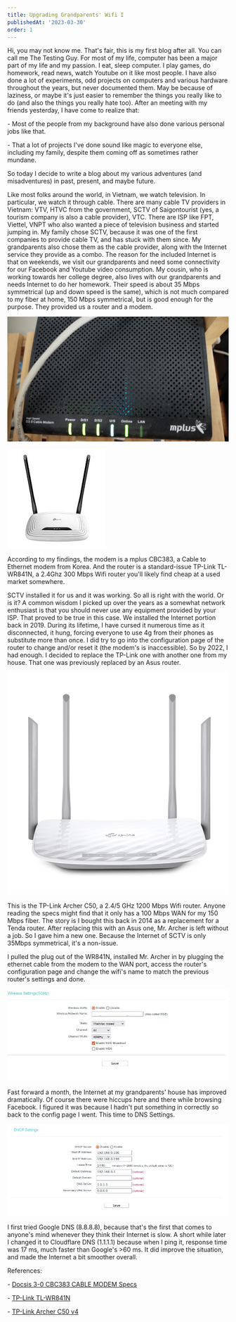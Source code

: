 ```yaml
---
title: Upgrading Grandparents' Wifi I
publishedAt: '2023-03-30'
order: 1
---
```

Hi, you may not know me. That's fair, this is my first blog after all.
You can call me The Testing Guy. For most of my life, computer has been
a major part of my life and my passion. I eat, sleep computer. I play
games, do homework, read news, watch Youtube on it like most people. I
have also done a lot of experiments, odd projects on computers and
various hardware throughout the years, but never documented them. May be
because of laziness, or maybe it's just easier to remember the things
you really like to do (and also the things you really hate too). After
an meeting with my friends yesterday, I have come to realize that:

\- Most of the people from my background have also done various personal
jobs like that.

\- That a lot of projects I've done sound like magic to everyone else,
including my family, despite them coming off as sometimes rather
mundane.

So today I decide to write a blog about my various adventures (and
misadventures) in past, present, and maybe future.

Like most folks around the world, in Vietnam, we watch television. In
particular, we watch it through cable. There are many cable TV providers
in Vietnam: VTV, HTVC from the government, SCTV of Saigontourist (yes, a
tourism company is also a cable provider), VTC. There are ISP like FPT,
Viettel, VNPT who also wanted a piece of television business and started
jumping in. My family chose SCTV, because it was one of the first
companies to provide cable TV, and has stuck with them since. My
grandparents also chose them as the cable provider, along with the
Internet service they provide as a combo. The reason for the included
Internet is that on weekends, we visit our grandparents and need some
connectivity for our Facebook and Youtube video consumption. My cousin,
who is working towards her college degree, also lives with our
grandparents and needs Internet to do her homework. Their speed is about
35 Mbps symmetrical (up and down speed is the same), which is not much
compared to my fiber at home, 150 Mbps symmetrical, but is good enough
for the purpose. They provided us a router and a modem.

![](/images/blog/230330-1/IMG_20230330_085715_959.jpg)

![](/images/blog/230330-1/IMG_20230303_143405_861.jpg)

According to my findings, the modem is a mplus CBC383, a Cable to
Ethernet modem from Korea. And the router is a standard-issue TP-Link
TL-WR841N, a 2.4Ghz 300 Mbps Wifi router you'll likely find cheap at a
used market somewhere.

SCTV installed it for us and it was working. So all is right with the
world. Or is it? A common wisdom I picked up over the years as a
somewhat network enthusiast is that you should never use any equipment
provided by your ISP. That proved to be true in this case. We installed
the Internet portion back in 2019. During its lifetime, I have cursed it
numerous time as it disconnected, it hung, forcing everyone to use 4g
from their phones as substitute more than once. I did try to go into the
configuration page of the router to change and/or reset it (the modem's
is inaccessible). So by 2022, I had enough. I decided to replace the
TP-Link one with another one from my house. That one was previously
replaced by an Asus router.

![](/images/blog/230330-1/Archer-C50_UN_4.0-01_normal_1515392726561m.jpg)

This is the TP-Link Archer C50, a 2.4/5 GHz 1200 Mbps Wifi router.
Anyone reading the specs might find that it only has a 100 Mbps WAN for
my 150 Mbps fiber. The story is I bought this back in 2014 as a
replacement for a Tenda router. After replacing this with an Asus one,
Mr. Archer is left without a job. So I gave him a new one. Because the
Internet of SCTV is only 35Mbps symmetrical, it's a non-issue.

I pulled the plug out of the WR841N, installed Mr. Archer in by plugging
the ethernet cable from the modem to the WAN port, access the router's
configuration page and change the wifi's name to match the previous
router's settings and done.

![](/images/blog/230330-1/config-ac50-ap.jpg)

Fast forward a month, the Internet at my grandparents' house has
improved dramatically. Of course there were hiccups here and there while
browsing Facebook. I figured it was because I hadn't put something in
correctly so back to the config page I went. This time to DNS Settings.

![](/images/blog/230330-1/config-ac50-dhcp.jpg)

I first tried Google DNS (8.8.8.8), because that's the first that comes
to anyone's mind whenever they think their Internet is slow. A short
while later I changed it to Cloudflare DNS (1.1.1.1) because when I ping
it, response time was 17 ms, much faster than Google's \>60 ms. It did
improve the situation, and made the Internet a bit smoother overall.

References:

\- [Docsis 3-0 CBC383 CABLE MODEM
Specs](https://www.tradekorea.com/product/detail/P621075/Docsis-3-0-CBC383-CABLE-MODEM.html)

\- [TP-Link
TL-WR841N](https://www.tp-link.com/vn/home-networking/wifi-router/tl-wr841n/#specifications)

\- [TP-Link Archer C50
v4](https://www.tp-link.com/vn/home-networking/wifi-router/archer-c50/v4/)
